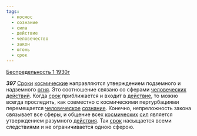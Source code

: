 ```yaml
---
tags:
  - космос
  - сознание
  - сила
  - действие
  - человечество
  - закон
  - огонь
  - срок
---
```


[Беспредельность 1 1930г](/agni/1930)

___397___
[Сроки](/tag/#[срок](/tag/#срок)) [космические](/tag/#космос) направляются утверждением подземного и надземного [огня](/tag/#огонь). Это соотношение связано со сферами [человеческих](/tag/#человечество) [действий](/tag/#[действие](/tag/#действие)). Когда [срок](/tag/#срок) приближается и входит в [действие](/tag/#действие), то можно всегда проследить, как совместно с космическими пертурбациями перемещается [человеческое](/tag/#человечество) [сознание](/tag/#сознание). Конечно, непреложность закона связывает все сферы, и общение всех [космических](/tag/#космос) [сил](/tag/#сила) является утверждением разумного [действия](/tag/#действие). Так [срок](/tag/#срок) насыщается всеми следствиями и не ограничивается одною сферою.